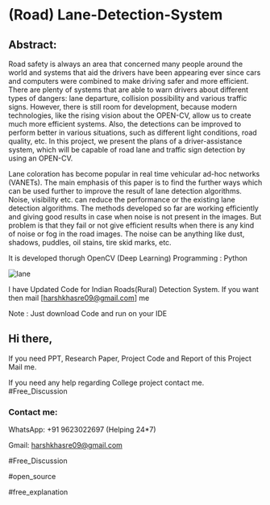 # (Road) Lane-Detection-System


## Abstract:
Road safety   is   always   an   area   that   concerned   many people   around   the   world   and   systems   that   aid   the drivers    have    been    appearing    ever    since    cars    and computers were combined  to  make  driving  safer  and more efficient.   There are plenty of systems that are able to warn  drivers  about  different  types  of  dangers:  lane departure,  collision  possibility  and various  traffic  signs. However,  there  is  still  room  for  development,  because modern  technologies,  like  the  rising  vision  about  the OPEN-CV,   allow   us   to   create   much   more   efficient systems.   Also,   the   detections   can   be   improved   to perform  better  in  various  situations,  such  as  different light  conditions,  road  quality,  etc.  In  this  project,  we present  the  plans  of  a  driver-assistance  system,  which will be capable of road lane  and traffic sign detection  by using an OPEN-CV.  

Lane coloration has become popular in real time vehicular ad-hoc networks (VANETs). The main emphasis of this paper is to find the further ways which can be used further to improve the result of lane detection algorithms. Noise, visibility etc. can reduce the performance or the existing lane detection algorithms. The methods developed so far are working efficiently and giving good results in case when noise is not present in the images. But problem is that they fail or not give efficient results when there is any kind of noise or fog in the road images. The noise can be anything like dust, shadows, puddles, oil stains, tire skid marks, etc.

It is developed thorugh OpenCV (Deep Learning) 
Programming : Python

![lane](https://user-images.githubusercontent.com/28294942/137758174-63d7c31d-b9f9-4c95-8295-559cf0ab2593.jpeg)


I have Updated Code for Indian Roads(Rural) Detection System. If you want then mail [harshkhasre09@gmail.com] me 

Note : Just download Code and run on your IDE 

## Hi there, 

If you need PPT, Research Paper, Project Code and Report of this Project Mail me.

If you need any help regarding College project contact me. #Free_Discussion

### Contact me:

WhatsApp: +91 9623022697 (Helping 24*7)

Gmail: harshkhasre09@gmail.com

 #Free_Discussion 
 
 #open_source 
 
 #free_explanation
 
